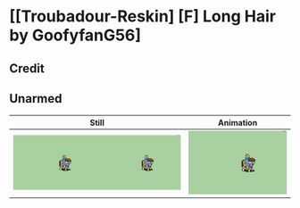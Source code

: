 # [\[Troubadour-Reskin\] \[F\] Long Hair by GoofyfanG56]

## Credit


	
## Unarmed

| Still | Animation |
| :---: | :-------: |
| ![Unarmed still](./Unarmed_000.png) | ![Unarmed animation](./Unarmed.gif) |
